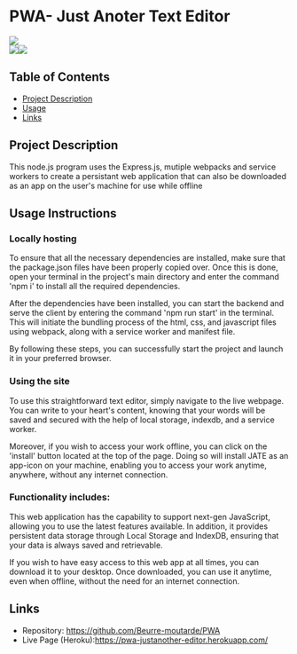 # PWA- Just Anoter Text Editor


![](https://img.shields.io/badge/Created%20by-Christopher%20Lebreton%20-blue?style=for-the-badge)  
![](https://img.shields.io/badge/npm%20package-IDb-blue)![](https://img.shields.io/badge/npm%20package-Express-brightgreen)


## Table of Contents

- [Project Description](#project-description)
- [Usage](#usage-instructions)
- [Links](#links)

## Project Description

This node.js program uses the Express.js, mutiple webpacks and service workers to create a persistant web application that can also be downloaded as an app on the user's machine for use while offline

## Usage Instructions

### Locally hosting

To ensure that all the necessary dependencies are installed, make sure that the package.json files have been properly copied over. Once this is done, open your terminal in the project's main directory and enter the command 'npm i' to install all the required dependencies.

After the dependencies have been installed, you can start the backend and serve the client by entering the command 'npm run start' in the terminal. This will initiate the bundling process of the html, css, and javascript files using webpack, along with a service worker and manifest file.

By following these steps, you can successfully start the project and launch it in your preferred browser.

### Using the site

To use this straightforward text editor, simply navigate to the live webpage. You can write to your heart's content, knowing that your words will be saved and secured with the help of local storage, indexdb, and a service worker.

Moreover, if you wish to access your work offline, you can click on the 'install' button located at the top of the page. Doing so will install JATE as an app-icon on your machine, enabling you to access your work anytime, anywhere, without any internet connection.

### Functionality includes:

This web application has the capability to support next-gen JavaScript, allowing you to use the latest features available. In addition, it provides persistent data storage through Local Storage and IndexDB, ensuring that your data is always saved and retrievable.

If you wish to have easy access to this web app at all times, you can download it to your desktop. Once downloaded, you can use it anytime, even when offline, without the need for an internet connection.

## Links

- Repository: https://github.com/Beurre-moutarde/PWA
- Live Page (Heroku):https://pwa-justanother-editor.herokuapp.com/
